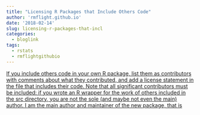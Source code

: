 ```yaml
---
title: "Licensing R Packages that Include Others Code"
author: 'rmflight.github.io'
date: '2018-02-14'
slug: licensing-r-packages-that-incl
categories:
  - bloglink
tags:
  - rstats
  - rmflightgithubio
---
```


[If you include others code in your own R package, list them as contributors with comments about what they contributed, and add a license statement in the file that includes their code. Note that all significant contributors must be included: if you wrote an R wrapper for the work of others included in the src directory, you are not the sole (and maybe not even the main) author. I am the main author and maintainer of the new package, that is<i class="fas fa-external-link-alt"></i>](http://rmflight.github.io/post/licensing-r-packages-that-include-others-code/)

